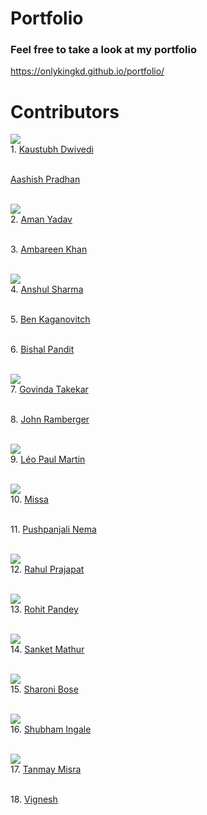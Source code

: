 # Portfolio
### Feel free to take a look at my portfolio <br>
https://onlykingkd.github.io/portfolio/

# Contributors

![](https://avatars.githubusercontent.com/u/55577276?s=80&v=4)
<br>1. [Kaustubh Dwivedi](https://github.com/onlykingKD "View Profile")

<br>[Aashish Pradhan](https://github.com/120EE0692 "View Profile")

<br>![](https://avatars.githubusercontent.com/u/82169120?s=80&v=4)
<br>2. [Aman Yadav](https://github.com/aman-netizen "View Profile")

<br>3. [Ambareen Khan](https://github.com/Ambareen15 "View Profile")<br>

<br>![](https://avatars.githubusercontent.com/u/61790929?s=80&v=4)
<br>4. [Anshul Sharma](https://github.com/Als1510 "View Profile")

<br>5. [Ben Kaganovitch](https://github.com/BenjaminKaganovitch "View Profile")

<br>6. [Bishal Pandit](https://github.com/bishalpandit "View Profile")

<br>![](https://avatars.githubusercontent.com/u/72185898?s=80&v=4)
<br>7. [Govinda Takekar](https://github.com/GovindaTakekar "View Profile")

<br>8. [John Ramberger](https://github.com/JohnRamberger "View Profile")

<br>![](https://avatars.githubusercontent.com/u/10078357?s=80&v=4)
<br>9. [Léo Paul Martin](https://github.com/leopaul29 "View Profile")

<br>![](https://avatars.githubusercontent.com/u/60807560?s=80&v=4)
<br>10. [Missa](https://github.com/underscoremissa "View Profile")

<br>11. [Pushpanjali Nema](https://github.com/pushpanjali-10 "View Profile")

<br>![](https://avatars.githubusercontent.com/u/85384246?s=80&v=4)
<br>12. [Rahul Prajapat](https://github.com/itsPrajapat "View Profile")

<br>![](https://avatars.githubusercontent.com/u/87574570?s=80&v=4)
<br>13. [Rohit Pandey](https://github.com/therohit777 "View Profile")

<br>![](https://avatars.githubusercontent.com/u/52062536?s=80&v=4)
<br>14. [Sanket Mathur](https://github.com/Sanket-Mathur "View Profile")

<br>![](https://avatars.githubusercontent.com/u/83998692?s=80&v=4)
<br>15. [Sharoni Bose](https://github.com/sharonibose "View Profile")

<br>![](https://avatars.githubusercontent.com/u/77089227?s=80&v=4)
<br>16. [Shubham Ingale](https://github.com/SGI-CAPP-AT2 "View Profile")

<br>![](https://avatars.githubusercontent.com/u/72358736?s=80&v=4)
<br>17. [Tanmay Misra](https://github.com/primeTanM "View Profile")

<br>18. [Vignesh](https://github.com/vignesh3398 "View Profile")
